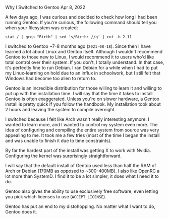Why I Switched to Gentoo
Apr 8, 2022

A few days ago, I was curious and decided to check how long I had been running
Gentoo. If you're curious, the following command should tell you when your
filesystem was created:

    stat / | grep "Birth" | sed 's/Birth: //g' | cut -b 2-11

I switched to Gentoo ~7-8 months ago (`2021-08-18`). Since then I have learned a lot
about Linux and Gentoo itself. Although I wouldn't recommend Gentoo to
those new to Linux, I would recommend it to users who'd like total control
over their system. If you don't, I totally understand. In that case, it's
perfectly fine to run Debian. I ran Debian for a while when I had to put
my Linux-learning on hold due to an influx in schoolwork, but I still felt
that Windows had become too alien to return to.

Gentoo is an incredible distribution for those willing to learn it and
willing to put up with the installation time. I will say that the time it
takes to install Gentoo is often exaggerated. Unless you're on slower
hardware, a Gentoo install is pretty quick if you follow the handbook.
My installation took about 2 hours and leaving the system to compile
overnight.

I switched because I felt like Arch wasn't really interesting anymore.
I wanted to learn more, and I wanted to control my system even more.
The idea of configuring and compiling the entire system from source
was very appealing to me. It took me a few tries (most of the time I
began the install and was unable to finish it due to time constraints).

By far the hardest part of the install was getting X to work with Nvidia.
Configuring the kernel was surprisingly straightforward.

I will say that the default install of Gentoo used less than half the RAM
of Arch or Debian (170MB as opposed to ~300-400MB). I also like OpenRC a
lot more than SystemD. I find it to be a lot simpler; it does what
I need it to do.

Gentoo also gives the ability to use exclusively free software, even
letting you pick which licenses to use (`ACCEPT_LICENSE`).

Gentoo has put an end to my distohopping. No matter what I want to do,
Gentoo does it.
